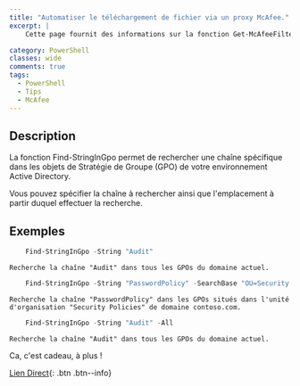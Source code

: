 ```yaml
---
title: "Automatiser le téléchargement de fichier via un proxy McAfee."
excerpt: |
    Cette page fournit des informations sur la fonction Get-McAfeeFilteredWebContent, utilisée pour récupérer le contenu web filtré par McAfee Web Gateway.

category: PowerShell
classes: wide
comments: true
tags: 
  - PowerShell
  - Tips
  - McAfee
---
```


## Description

La fonction Find-StringInGpo permet de rechercher une chaîne spécifique dans les objets de Stratégie de Groupe (GPO) de votre environnement Active Directory. 

Vous pouvez spécifier la chaîne à rechercher ainsi que l'emplacement à partir duquel effectuer la recherche.

## Exemples

```powershell
    Find-StringInGpo -String "Audit"
```

    Recherche la chaîne "Audit" dans tous les GPOs du domaine actuel.

```powershell
    Find-StringInGpo -String "PasswordPolicy" -SearchBase "OU=Security Policies,DC=contoso,DC=com"
```

    Recherche la chaîne "PasswordPolicy" dans les GPOs situés dans l'unité d'organisation "Security Policies" de domaine contoso.com.

```powershell
    Find-StringInGpo -String "Audit" -All
```

    Recherche la chaîne "Audit" dans tous les GPOs du domaine actuel.

Ca, c'est cadeau, à plus !

[Lien Direct](https://github.com/MickaelRoy/Cmdlets/tree/main/Get-McAfeeWebContent){: .btn .btn--info}